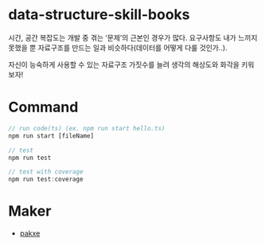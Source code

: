 # data-structure-skill-books

시간, 공간 복잡도는 개발 중 겪는 ‘문제’의 근본인 경우가 많다. 요구사항도 내가 느끼지 못했을 뿐 자료구조를 만드는 일과 비슷하다(데이터를 어떻게 다룰 것인가..).

자신이 능숙하게 사용할 수 있는 자료구조 가짓수를 늘려 생각의 해상도와 화각을 키워보자!

# Command

```js
// run code(ts) (ex. npm run start hello.ts)
npm run start [fileName]

// test
npm run test

// test with coverage
npm run test:coverage
```

# Maker

- [pakxe](https://github.com/mcg-frontend-interview-study/data-structure-skill-books/tree/pakxe)
